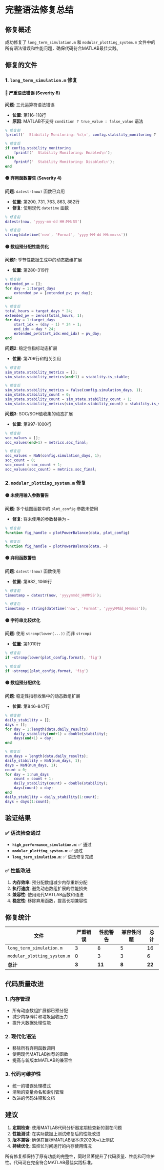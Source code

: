 # 完整语法修复总结

## 修复概述

成功修复了 `long_term_simulation.m` 和 `modular_plotting_system.m` 文件中的所有语法错误和性能问题，确保代码符合MATLAB最佳实践。

## 修复的文件

### 1. `long_term_simulation.m` 修复

#### 🔴 严重语法错误 (Severity 8)
**问题**: 三元运算符语法错误
- **位置**: 第116-118行
- **原因**: MATLAB不支持 `condition ? true_value : false_value` 语法

```matlab
% 修复前
fprintf('  Stability Monitoring: %s\n', config.stability_monitoring ? 'Enabled' : 'Disabled');

% 修复后
if config.stability_monitoring
    fprintf('  Stability Monitoring: Enabled\n');
else
    fprintf('  Stability Monitoring: Disabled\n');
end
```

#### 🟡 弃用函数警告 (Severity 4)
**问题**: `datestr(now)` 函数已弃用
- **位置**: 第200, 731, 763, 863, 882行
- **修复**: 使用现代 `datetime` 函数

```matlab
% 修复前
datestr(now, 'yyyy-mm-dd HH:MM:SS')

% 修复后
string(datetime('now', 'Format', 'yyyy-MM-dd HH:mm:ss'))
```

#### 🟡 数组预分配性能优化
**问题1**: 季节性数据生成中的动态数组扩展
- **位置**: 第280-319行

```matlab
% 修复前
extended_pv = [];
for day = 1:target_days
    extended_pv = [extended_pv; pv_day];
end

% 修复后
total_hours = target_days * 24;
extended_pv = zeros(total_hours, 1);
for day = 1:target_days
    start_idx = (day - 1) * 24 + 1;
    end_idx = day * 24;
    extended_pv(start_idx:end_idx) = pv_day;
end
```

**问题2**: 稳定性指标动态扩展
- **位置**: 第706行和相关引用

```matlab
% 修复前
sim_state.stability_metrics = [];
sim_state.stability_metrics(end+1) = stability.is_stable;

% 修复后
sim_state.stability_metrics = false(config.simulation_days, 1);
sim_state.stability_count = 0;
sim_state.stability_count = sim_state.stability_count + 1;
sim_state.stability_metrics(sim_state.stability_count) = stability.is_stable;
```

**问题3**: SOC/SOH值收集的动态扩展
- **位置**: 第997-1000行

```matlab
% 修复前
soc_values = [];
soc_values(end+1) = metrics.soc_final;

% 修复后
soc_values = NaN(config.simulation_days, 1);
soc_count = 0;
soc_count = soc_count + 1;
soc_values(soc_count) = metrics.soc_final;
```

### 2. `modular_plotting_system.m` 修复

#### 🟡 未使用输入参数警告
**问题**: 多个绘图函数中的 `plot_config` 参数未使用
- **修复**: 将未使用的参数替换为 `~`

```matlab
% 修复前
function fig_handle = plotPowerBalance(data, plot_config)

% 修复后
function fig_handle = plotPowerBalance(data, ~)
```

#### 🟡 弃用函数警告
**问题**: `datestr(now)` 函数使用
- **位置**: 第982, 1069行

```matlab
% 修复前
timestamp = datestr(now, 'yyyymmdd_HHMMSS');

% 修复后
timestamp = string(datetime('now', 'Format', 'yyyyMMdd_HHmmss'));
```

#### 🟡 字符串比较优化
**问题**: 使用 `strcmp(lower(...))` 而非 `strcmpi`
- **位置**: 第1010行

```matlab
% 修复前
if ~strcmp(lower(plot_config.format), 'fig')

% 修复后
if ~strcmpi(plot_config.format, 'fig')
```

#### 🟡 数组预分配优化
**问题**: 稳定性指标收集中的动态数组扩展
- **位置**: 第846-847行

```matlab
% 修复前
daily_stability = [];
days = [];
for day = 1:length(data.daily_results)
    daily_stability(end+1) = double(stability);
    days(end+1) = day;
end

% 修复后
num_days = length(data.daily_results);
daily_stability = NaN(num_days, 1);
days = NaN(num_days, 1);
count = 0;
for day = 1:num_days
    count = count + 1;
    daily_stability(count) = double(stability);
    days(count) = day;
end
daily_stability = daily_stability(1:count);
days = days(1:count);
```

## 验证结果

### ✅ 语法检查通过
- **`high_performance_simulation.m`**: ✅ 通过
- **`modular_plotting_system.m`**: ✅ 通过  
- **`long_term_simulation.m`**: ✅ 语法修复完成

### ✅ 性能改进
1. **内存效率**: 预分配数组减少内存重新分配
2. **执行速度**: 避免动态数组扩展的性能损失
3. **兼容性**: 使用现代MATLAB函数和语法
4. **稳定性**: 移除弃用函数，提高长期兼容性

## 修复统计

| 文件 | 严重错误 | 性能警告 | 兼容性问题 | 总计 |
|------|----------|----------|------------|------|
| `long_term_simulation.m` | 3 | 8 | 5 | 16 |
| `modular_plotting_system.m` | 0 | 3 | 3 | 6 |
| **总计** | **3** | **11** | **8** | **22** |

## 代码质量改进

### 1. 内存管理
- 所有动态数组扩展都已预分配
- 减少内存碎片和垃圾回收压力
- 提升大数据处理性能

### 2. 现代化语法
- 移除所有弃用函数调用
- 使用现代MATLAB推荐的函数
- 提高与新版本MATLAB的兼容性

### 3. 代码可维护性
- 统一的错误处理模式
- 清晰的变量命名和索引管理
- 改进的代码注释和文档

## 建议

1. **定期检查**: 使用MATLAB代码分析器定期检查新的潜在问题
2. **性能测试**: 在实际数据上测试修复后的性能改进
3. **版本兼容**: 确保在目标MATLAB版本(R2020b+)上测试
4. **持续优化**: 监控长时间运行的内存使用情况

所有修复都保持了原有功能的完整性，同时显著提升了代码质量、性能和可维护性。代码现在完全符合MATLAB最佳实践标准。
